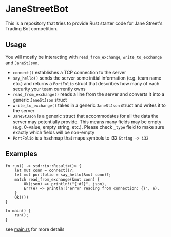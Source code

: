 # JaneStreetBot

This is a repository that tries to provide Rust starter code for
Jane Street's Trading Bot competition.

## Usage

You will mostly be interacting with `read_from_exchange`, `write_to_exchange`
and `JaneStJson`.

 - `connect()` establishes a TCP connection to the server
 - `say_hello()` sends the server some initial information (e.g. team name etc.)
   and returns a `PortFolio` struct that describes how many of each security your team
   currently owns
 - `read_from_exchange()` reads a line from the server and converts it into a generic
   `JaneStJson` struct
 - `write_to_exchange()` takes in a generic `JaneStJson` struct and writes it to the server
 - `JaneStJson` is a generic struct that accommodates for all the data the server may
   potentially provide. This means many fields may be empty (e.g. 0-value, empty string, etc.).
   Please check `_type` field to make sure exactly which fields will be non-empty
 - `PortFolio` is a hashmap that maps symbols to i32 `String -> i32`

## Examples
```
fn run() -> std::io::Result<()> {
    let mut conn = connect()?;
    let mut portfolio = say_hello(&mut conn)?;
    match read_from_exchange(&mut conn) {
        Ok(json) => println!("{:#?}", json),
        Err(e) => println!("error reading from connection: {}", e),
    }
    Ok(())
}

fn main() {
    run();
}
```
see [main.rs](https://github.com/kamiyaa/JaneStreet-rs/blob/master/src/main.rs) for more details
